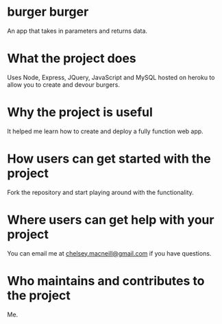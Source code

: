 # burger burger

An app that takes in parameters and returns data. 

# What the project does
Uses Node, Express, JQuery, JavaScript and MySQL hosted on heroku to allow you to create and devour burgers.

# Why the project is useful
It helped me learn how to create and deploy a fully function web app. 

# How users can get started with the project
Fork the repository and start playing around with the functionality. 

# Where users can get help with your project
You can email me at chelsey.macneill@gmail.com if you have questions.

# Who maintains and contributes to the project
Me.
